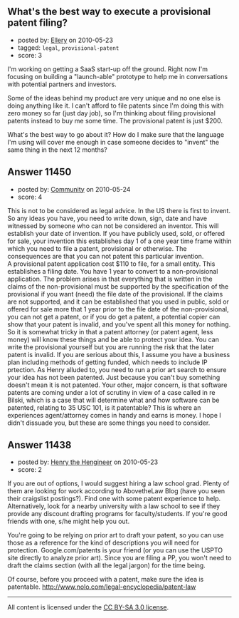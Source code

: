 ## What's the best way to execute a provisional patent filing?

- posted by: [Ellery](https://stackexchange.com/users/-1/3491-ellery) on 2010-05-23
- tagged: `legal`, `provisional-patent`
- score: 3

I'm working on getting a SaaS start-up off the ground. Right now I'm focusing on building a "launch-able" prototype to help me in conversations with potential partners and investors.

Some of the ideas behind my product are very unique and no one else is doing anything like it. I can't afford to file patents since I'm doing this with zero money so far (just day job), so I'm thinking about filing provisional patents instead to buy me some time. The provisional patent is just $200. 

What's the best way to go about it? How do I make sure that the language I'm using will cover me enough in case someone decides to "invent" the same thing in the next 12 months?




## Answer 11450

- posted by: [Community](https://stackexchange.com/users/-1/-1-community) on 2010-05-24
- score: 4

This is not to be considered as legal advice.  In the US there is first to invent.  So any ideas you have, you need to write down, sign, date and have witnessed by someone who can not be considered an inventor.  This will establish your date of invention.  If you have publicly used, sold, or offered for sale, your invention this establishes day 1 of a one year time frame within which you need to file a patent, provisional or otherwise. The consequences are that you can not patent this particular invention.  
A provisional patent application cost $110 to file, for a small entity. This establishes a filing date.  You have 1 year to convert to a non-provisional application. The problem arises in that everything that is written in the claims of the non-provisional must be supported by the specification of the provisional if you want (need) the file date of the provisional. If the claims are not supported, and it can be established that you used in public, sold or offered for sale more that 1 year prior to the file date of the non-provisional, you can not get a patent, or if you do get a patent, a potential copier can show that your patent is invalid, and you've spent all this money for nothing.  
So it is somewhat tricky in that a patent attorney (or patent agent, less money) will know these things and be able to protect your idea.  You can write the provisional yourself but you are running the risk that the later patent is invalid. If you are serious about this, I assume you have a business plan including methods of getting funded, which needs to include IP prtection. As Henry alluded to, you need to run a prior art search to ensure your idea has not been patented.  Just because you can't buy something doesn't mean it is not patented. Your other, major concern, is that software patents are coming under a lot of scrutiny in view of a case called in re Bilski, which is a case that will determine what and how software can be patented, relating to 35 USC 101, is it patentable? This is where an experiences agent/attorney comes in handy and earns is money. I hope I didn't dissuade you, but these are some things you need to consider.


## Answer 11438

- posted by: [Henry the Hengineer](https://stackexchange.com/users/-1/1692-henry-the-hengineer) on 2010-05-23
- score: 2

If you are out of options, I would suggest hiring a law school grad. Plenty of them are looking for work according to AbovetheLaw Blog (have you seen their craigslist postings?).
Find one with some patent experience to help. Alternatively, look for a nearby university with a law school to see if they provide any discount drafting programs for faculty/students. If you're good friends with one, s/he might help you out.

You're going to be relying on prior art to draft your patent, so you can use those as a reference for the kind of descriptions you will need for protection. Google.com/patents is your friend (or you can use the USPTO site directly to analyze prior art). Since you are filing a PP, you won't need to draft the claims section (with all the legal jargon) for the time being.

Of course, before you proceed with a patent, make sure the idea is patentable. http://www.nolo.com/legal-encyclopedia/patent-law



---

All content is licensed under the [CC BY-SA 3.0 license](https://creativecommons.org/licenses/by-sa/3.0/).

